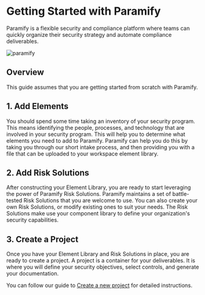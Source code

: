 # Getting Started with Paramify
Paramify is a flexible security and compliance platform where teams can quickly organize their security strategy and automate compliance deliverables.

![paramify](/assets/hero-paramify.png)

## Overview
This guide assumes that you are getting started from scratch with Paramify.

## 1. Add Elements
You should spend some time taking an inventory of your security program. This means identifying the people, processes, and technology that are involved in your security program. This will help you to determine what elements you need to add to Paramify. Paramify can help you do this by taking you through our short intake process, and then providing you with a file that can be uploaded to your workspace element library.

## 2. Add Risk Solutions
After constructing your Element Library, you are ready to start leveraging the power of Paramify Risk Solutions. Paramify maintains a set of battle-tested Risk Solutions that you are welcome to use. You can also create your own Risk Solutions, or modify existing ones to suit your needs. The Risk Solutions make use your component library to define your organization's security capabilities.

## 3. Create a Project
Once you have your Element Library and Risk Solutions in place, you are ready to create a project. A project is a container for your deliverables. It is where you will define your security objectives, select controls, and generate your documentation.

You can follow our guide to [Create a new project](projects) for detailed instructions.
